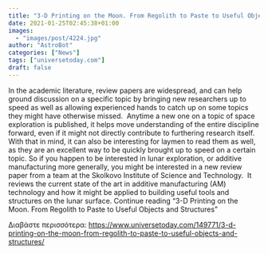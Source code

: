 ```yaml
---
title: "3-D Printing on the Moon. From Regolith to Paste to Useful Objects and Structures"
date: 2021-01-25T02:45:38+01:00
images:
  - "images/post/4224.jpg"
author: "AstroBot"
categories: ["News"]
tags: ["universetoday.com"]
draft: false
---
```


In the academic literature, review papers are widespread, and can help ground discussion on a specific topic by bringing new researchers up to speed as well as allowing experienced hands to catch up on some topics they might have otherwise missed.  Anytime a new one on a topic of space exploration is published, it helps move understanding of the entire discipline forward, even if it might not directly contribute to furthering research itself.  With that in mind, it can also be interesting for laymen to read them as well, as they are an excellent way to be quickly brought up to speed on a certain topic. So if you happen to be interested in lunar exploration, or additive manufacturing more generally, you might be interested in a new review paper from a team at the Skolkovo Institute of Science and Technology.  It reviews the current state of the art in additive manufacturing (AM) technology and how it might be applied to building useful tools and structures on the lunar surface. Continue reading “3-D Printing on the Moon. From Regolith to Paste to Useful Objects and Structures” 

Διαβάστε περισσότερα: https://www.universetoday.com/149771/3-d-printing-on-the-moon-from-regolith-to-paste-to-useful-objects-and-structures/
